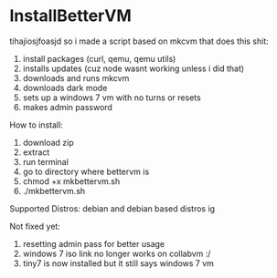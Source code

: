 # InstallBetterVM

tihajiosjfoasjd so i made a script based on mkcvm that does this shit:
1. install packages (curl, qemu, qemu utils)
2. installs updates (cuz node wasnt working unless i did that)
3. downloads and runs mkcvm
4. downloads dark mode
5. sets up a windows 7 vm with no turns or resets
6. makes admin password

How to install:
1. download zip
2. extract
3. run terminal
4. go to directory where bettervm is
5. chmod +x mkbettervm.sh
6. ./mkbettervm.sh

Supported Distros:
debian and debian based distros ig

Not fixed yet:
1. resetting admin pass for better usage
2. windows 7 iso link no longer works on collabvm :/
3. tiny7 is now installed but it still says windows 7 vm
